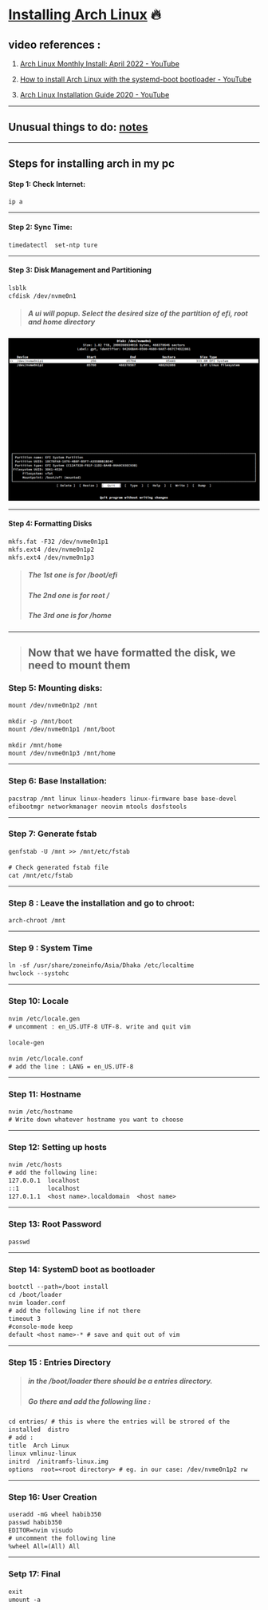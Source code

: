 # <u>Installing Arch Linux</u> 🔥

## video references :

1. [Arch Linux Monthly Install: April 2022 - YouTube](https://www.youtube.com/watch?v=HIXnT178TgI&list=PL-odKaUzOz3JarNUoE7jMEL537pmjc1hn&index=21)

2. [How to install Arch Linux with the systemd-boot bootloader - YouTube](https://www.youtube.com/watch?v=FFXRFTrZ2Lk)

3. [Arch Linux Installation Guide 2020 - YouTube](https://www.youtube.com/watch?v=PQgyW10xD8s)

---

## Unusual things to do: [notes](./notes.md)

---

## Steps for installing arch in my pc

#### Step 1: Check Internet:

```
ip a
```

---

#### Step 2: Sync Time:

```
timedatectl  set-ntp ture
```

---

#### Step 3: Disk Management and Partitioning

```
lsblk
cfdisk /dev/nvme0n1
```

> ##### A ui will popup. Select the desired size of the partition of efi, root and home directory

![](./images/Cfdisk.png)

---

#### Step 4: Formatting Disks

```
mkfs.fat -F32 /dev/nvme0n1p1
mkfs.ext4 /dev/nvme0n1p2
mkfs.ext4 /dev/nvme0n1p3
```

> ##### The 1st one is for /boot/efi
>
> ##### The 2nd one is for root /
>
> ##### The 3rd one is for /home

---

> ## Now that we have formatted the disk, we need to mount them

### Step 5: Mounting disks:

```
mount /dev/nvme0n1p2 /mnt

mkdir -p /mnt/boot
mount /dev/nvme0n1p1 /mnt/boot

mkdir /mnt/home
mount /dev/nvme0n1p3 /mnt/home
```

---

### Step 6: Base Installation:

```
pacstrap /mnt linux linux-headers linux-firmware base base-devel
efibootmgr networkmanager neovim mtools dosfstools
```

---

### Step 7: Generate fstab

```
genfstab -U /mnt >> /mnt/etc/fstab

# Check generated fstab file
cat /mnt/etc/fstab
```

---

### Step 8 : Leave the installation and go to chroot:

```
arch-chroot /mnt
```

---

### Step 9 : System Time

```
ln -sf /usr/share/zoneinfo/Asia/Dhaka /etc/localtime
hwclock --systohc
```

---

### Step 10: Locale

```
nvim /etc/locale.gen
# uncomment : en_US.UTF-8 UTF-8. write and quit vim

locale-gen

nvim /etc/locale.conf
# add the line : LANG = en_US.UTF-8
```

---

### Step 11: Hostname

```
nvim /etc/hostname
# Write down whatever hostname you want to choose
```

---

### Step 12: Setting up hosts

```
nvim /etc/hosts
# add the following line:
127.0.0.1  localhost
::1        localhost
127.0.1.1  <host name>.localdomain  <host name>
```

---

### Step 13: Root Password

```
passwd
```

---

### Step 14: SystemD boot as bootloader

```
bootctl --path=/boot install
cd /boot/loader
nvim loader.conf
# add the following line if not there
timeout 3
#console-mode keep
default <host name>-* # save and quit out of vim
```

---

### Step 15 : Entries Directory

> ##### in the /boot/loader there should be a entries directory.
>
> ##### Go there and add the following line :

```
cd entries/ # this is where the entries will be strored of the installed  distro
# add :
title  Arch Linux
linux vmlinuz-linux
initrd  /initramfs-linux.img
options  root=<root directory> # eg. in our case: /dev/nvme0n1p2 rw
```

---

### Step 16: User Creation

```
useradd -mG wheel habib350
passwd habib350
EDITOR=nvim visudo
# uncomment the following line
%wheel All=(All) All
```

---

### Setp 17: Final

```
exit
umount -a
```

